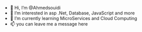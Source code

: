 - 👋 Hi, I’m @Ahmedsouidi
- 👀 I’m interested in asp .Net, Database, JavaScript and more
- 🌱 I’m currently learning MicroServices and Cloud Computing
- 📫 you can leave me a message here

<!---
Ahmedsouidi/Ahmedsouidi is a ✨ special ✨ repository because its `README.md` (this file) appears on your GitHub profile.
You can click the Preview link to take a look at your changes.
--->
